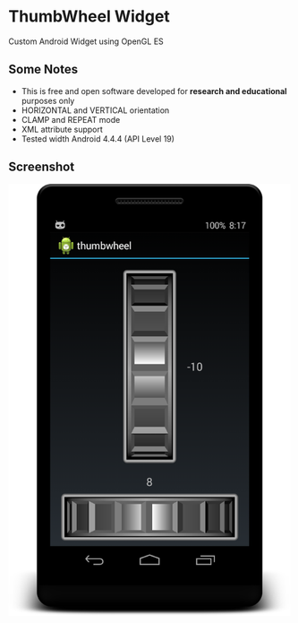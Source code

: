 # ThumbWheel Widget

Custom Android Widget using OpenGL ES

## Some Notes

* This is free and open software developed for **research and educational** purposes only
* HORIZONTAL and VERTICAL orientation
* CLAMP and REPEAT mode
* XML attribute support
* Tested width Android 4.4.4 (API Level 19)



## Screenshot

![alt tag](docs/thumbwheel.png)
